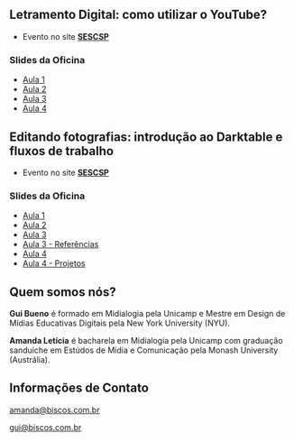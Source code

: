 ## Letramento Digital: como utilizar o YouTube?

- Evento no site [**SESCSP**](https://www.sescsp.org.br/programacao/198889_LETRAMENTO+DIGITAL+COMO+UTILIZAR+O+YOUTUBE)

### Slides da Oficina

- [Aula 1](yt-1.html)
- [Aula 2](yt-2.html)
- [Aula 3](yt-3.html)
- [Aula 4](yt-4.html)

## Editando fotografias: introdução ao Darktable e fluxos de trabalho

- Evento no site [**SESCSP**](https://www.sescsp.org.br/programacao/198891_EDITANDO+FOTOGRAFIAS+INTRODUCAO+AO+DARKTABLE+E+FLUXOS+DE+TRABALHO)

### Slides da Oficina

- [Aula 1](https://docs.google.com/presentation/d/15sAkesnu0ItHZtcYUE2K7jGUZrhkLIvmlinMkDZzmwk/edit#slide=id.p)
- [Aula 2](https://docs.google.com/presentation/d/1xOc7O_9Otcm-OxMkcD3_GYeYGIV16HeZK5cHqOiMc8k/edit#slide=id.p)
- [Aula 3](https://docs.google.com/presentation/d/1CGrr4TbrycY9Ia2ye8NeY8mstmlpckXWNV4zenR4d2Q/edit#slide=id.p)
- [Aula 3 - Referências](https://docs.google.com/presentation/d/1soc6Ib0S66DPmppUoeB1abnnp7DYYz466XtYF34aUM0/edit#slide=id.p)
- [Aula 4](https://docs.google.com/presentation/d/1JvBoSEMHtGvr7V608be6GKTnwL8yGkPcvHUDfWf9Cb0/edit#slide=id.p)
- [Aula 4 - Projetos](https://docs.google.com/presentation/d/18OeAsWm6iAW_tcERzK2V9Wm-KDWRlpmK_5s-_Vd24uk/edit#slide=id.p)

## Quem somos nós?

**Gui Bueno** é formado em Midialogia pela Unicamp e Mestre em Design de Mídias Educativas Digitais pela New York University (NYU). 

**Amanda Letícia** é bacharela em Midialogia pela Unicamp com graduação sanduíche em Estúdos de Mídia e Comunicação pela Monash University (Austrália).

## Informações de Contato

amanda@biscos.com.br

gui@biscos.com.br 